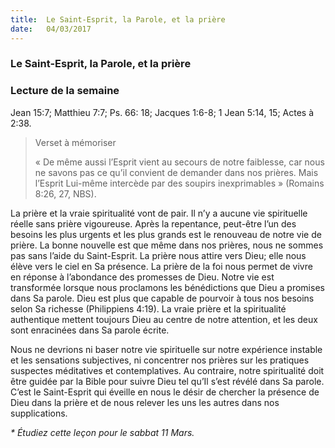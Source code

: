 ```yaml
---
title:  Le Saint-Esprit, la Parole, et la prière 
date:   04/03/2017
---
```


### Le Saint-Esprit, la Parole, et la prière 

### Lecture de la semaine
Jean 15:7; Matthieu 7:7; Ps. 66: 18; Jacques 1:6-8; 1 Jean 5:14, 15; Actes à 2:38. 

> <p>Verset à mémoriser</p>
> « De même aussi l’Esprit vient au secours de notre faiblesse, car nous ne savons pas ce qu’il convient de demander dans nos prières. Mais l’Esprit Lui-même intercède par des soupirs inexprimables » (Romains 8:26, 27, NBS). 

La prière et la vraie spiritualité vont de pair. Il n’y a aucune vie spirituelle réelle sans prière vigoureuse. Après la repentance, peut-être l’un des besoins les plus urgents et les plus grands est le renouveau de notre vie de prière. La bonne nouvelle est que même dans nos prières, nous ne sommes pas sans l’aide du Saint-Esprit. La prière nous attire vers Dieu; elle nous élève vers le ciel en Sa présence. La prière de la foi nous permet de vivre en réponse à l’abondance des promesses de Dieu. Notre vie est transformée lorsque nous proclamons les bénédictions que Dieu a promises dans Sa parole. Dieu est plus que capable de pourvoir à tous nos besoins selon Sa richesse (Philippiens 4:19). La vraie prière et la spiritualité authentique mettent toujours Dieu au centre de notre attention, et les deux sont enracinées dans Sa parole écrite. 

Nous ne devrions ni baser notre vie spirituelle sur notre expérience instable et les sensations subjectives, ni concentrer nos prières sur les pratiques suspectes méditatives et contemplatives. Au contraire, notre spiritualité doit être guidée par la Bible pour suivre Dieu tel qu’Il s’est révélé dans Sa parole. C’est le Saint-Esprit qui éveille en nous le désir de chercher la présence de Dieu dans la prière et de nous relever les uns les autres dans nos supplications. 

_* Étudiez cette leçon pour le sabbat 11 Mars._ 